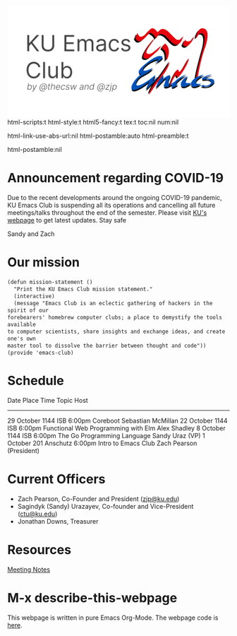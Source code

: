 ![preview](./preview.png)
html-scripts:t html-style:t html5-fancy:t tex:t toc:nil num:nil

html-link-use-abs-url:nil html-postamble:auto html-preamble:t

html-postamble:nil

Announcement regarding COVID-19
===============================

Due to the recent developments around the ongoing COVID-19 pandemic, KU
Emacs Club is suspending all its operations and cancelling all future
meetings/talks throughout the end of the semester. Please visit [KU\'s
webpage](https://coronavirus.ku.edu/) to get latest updates. Stay safe

Sandy and Zach

Our mission
===========

``` {.commonlisp org-language="lisp"}
(defun mission-statement ()
  "Print the KU Emacs Club mission statement."
  (interactive)
  (message "Emacs Club is an eclectic gathering of hackers in the spirit of our
forebearers' homebrew computer clubs; a place to demystify the tools available
to computer scientists, share insights and exchange ideas, and create one's own
master tool to dissolve the barrier between thought and code"))
(provide 'emacs-club)
```

Schedule
========

  Date         Place          Time     Topic                                 Host
  ------------ -------------- -------- ------------------------------------- --------------------------
  29 October   1144 ISB       6:00pm   Coreboot                              Sebastian McMillan
  22 October   1144 ISB       6:00pm   Functional Web Programming with Elm   Alex Shadley
  8 October    1144 ISB       6:00pm   The Go Programming Language           Sandy Uraz (VP)
  1 October    201 Anschutz   6:00pm   Intro to Emacs Club                   Zach Pearson (President)

Current Officers
================

-   Zach Pearson, Co-Founder and President (<zjp@ku.edu>)
-   Sagindyk (Sandy) Urazayev, Co-founder and Vice-President
    (<ctu@ku.edu>)
-   Jonathan Downs, Treasurer

Resources
=========

[Meeting Notes](https://github.com/KUEmacs/meeting-notes)

M-x describe-this-webpage
=========================

This webpage is written in pure Emacs Org-Mode. The webpage code is
[here](https://github.com/kuemacs/kuemacs.github.io).
